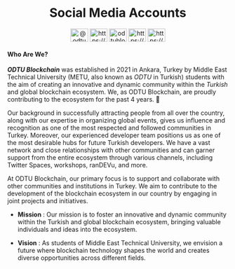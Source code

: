 # <div align="center"> Social Media Accounts </div>

<p align="center">
<a href="https://twitter.com/@odtublockchain" target="blank"><img align="center" src="https://raw.githubusercontent.com/rahuldkjain/github-profile-readme-generator/master/src/images/icons/Social/twitter.svg" alt="@odtublockchain" height="30" width="40" /></a>
<a href="https://linkedin.com/in/https://www.linkedin.com/company/metublockchain/?viewasmember=true](https://www.linkedin.com/company/odtublockchain/posts/?feedView=all" target="blank"><img align="center" src="https://raw.githubusercontent.com/rahuldkjain/github-profile-readme-generator/master/src/images/icons/Social/linked-in-alt.svg" alt="https://www.linkedin.com/company/metublockchain/?viewasmember=true" height="30" width="40" /></a>
<a href="https://instagram.com/odtublockchain" target="blank"><img align="center" src="https://raw.githubusercontent.com/rahuldkjain/github-profile-readme-generator/master/src/images/icons/Social/instagram.svg" alt="odtublockchain" height="30" width="40" /></a>
<a href="https://medium.com/https://medium.com/odt%c3%bc-blockchain-toplulu%c4%9fu" target="blank"><img align="center" src="https://raw.githubusercontent.com/rahuldkjain/github-profile-readme-generator/master/src/images/icons/Social/medium.svg" alt="https://medium.com/odt%c3%bc-blockchain-toplulu%c4%9fu" height="30" width="40" /></a>
<a href="https://www.youtube.com/c/https://www.youtube.com/channel/ucrazku-ftxmugwqi7gdwqna" target="blank"><img align="center" src="https://raw.githubusercontent.com/rahuldkjain/github-profile-readme-generator/master/src/images/icons/Social/youtube.svg" alt="https://www.youtube.com/channel/ucrazku-ftxmugwqi7gdwqna" height="30" width="40" /></a>
</p>

#### Who Are We? 

***ODTU Blockchain***     was established in 2021 in Ankara, Turkey by Middle East Technical University (METU, also known as *ODTU*    in Turkish) students with the aim of creating an innovative and dynamic community within the *Turkish* and global blockchain ecosystem. We, as ODTU Blockchain, are proudly contributing to the ecosystem for the past 4 years. 🎉

Our background in successfully attracting people from all over the country, along with our expertise in organizing global events, gives us influence and recognition as one of the most respected and followed communities in Turkey. Moreover, our experienced developer team positions us as one of the most desirable hubs for future Turkish developers. We have a vast network and close relationships with other communities and can garner support from the entire ecosystem through various channels, including Twitter Spaces, workshops, ranDEVu, and more. 

At ODTU Blockchain, our primary focus is to support and collaborate with other communities and institutions in Turkey. We aim to contribute to the development of the blockchain ecosystem in our country by engaging in joint projects and initiatives.

-  **Mission** : Our mission is to foster an innovative and dynamic community within the Turkish and global blockchain ecosystem, bringing valuable individuals and ideas into the ecosystem.

-  **Vision** : As students of Middle East Technical University, we envision a future where blockchain technology shapes the world and creates diverse opportunities across different fields.
